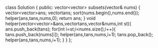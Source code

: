 class Solution {
public:
vector<vector<int>> subsets(vector<int>& nums) {
vector<vector<int>>ans;
vector<int>tans;
sort(nums.begin(),nums.end());
helper(ans,tans,nums,0);
return ans;
}
void helper(vector<vector<int>>&ans,vector<int>tans,vector<int>&nums,int st){
ans.push_back(tans);
for(int i=st;i<nums.size();i++){
tans.push_back(nums[i]);
helper(ans,tans,nums,i+1);
tans.pop_back();
helper(ans,tans,nums,i+1);
}
}
};
